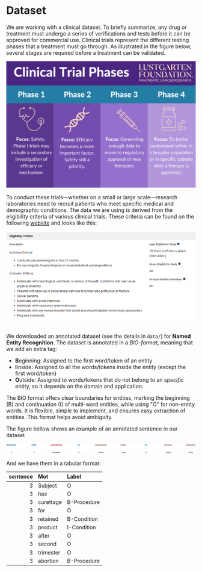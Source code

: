 # Dataset

We are working with a clinical dataset. To briefly summarize, any drug or treatment must undergo a series of verifications and tests before it can be approved for commercial use. Clinical trials represent the different testing phases that a treatment must go through. As illustrated in the figure below, several stages are required before a treatment can be validated.

![dummy1](./figs/ctrial_pres.png)

To conduct these trials—whether on a small or large scale—research laboratories need to recruit patients who meet specific medical and demographic conditions. The data we are using is derived from the eligibility criteria of various clinical trials. These criteria can be found on the following [website](https://clinicaltrials.gov/) and looks like this:

![dummy2](./figs/example_site.png)

We downloaded an annotated dataset (see the details in ``data/``) for **Named Entity Recognition**. The dataset is annotated in a *BIO-format*, meaning that we add an extra tag:

* **B**eginning: Assigned to the first word/token of an entity
* **I**inside: Assigned to all the words/tokens inside the entity (except the first word/token)
* **O**utside: Assigned to words/tokens that do not belong to an *specific* entity, so it depends on the domain and application. 

The BIO format offers clear boundaries for entities, marking the beginning (B) and continuation (I) of multi-word entities, while using "O" for non-entity words. It is flexible, simple to implement, and ensures easy extraction of entities. This format helps avoid ambiguity.


The figure bellow shows an example of an annotated sentence in our dataset

![dummy](./figs/example_1.png)

And we have them in a tabular format:


|   sentence | Mot       | Label       |
|-----------:|:----------|:------------|
|          3 | Subject   | O           |
|          3 | has       | O           |
|          3 | curettage | B-Procedure |
|          3 | for       | O           |
|          3 | retained  | B-Condition |
|          3 | product   | I-Condition |
|          3 | after     | O           |
|          3 | second    | O           |
|          3 | trimester | O           |
|          3 | abortion  | B-Procedure |

